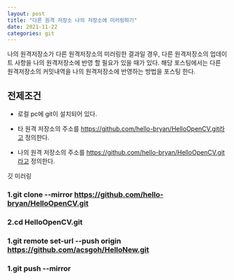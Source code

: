 ```yaml
---
layout: post
title: "다른 원격 저장소 나의 저장소에 미러링하기"
date: 2021-11-22
categories: git
---
```


나의 원격저장소가 다른 원격저장소의 미러링한 결과일 경우, 다른 원격저장소의 업데이트 사항을 나의 원격저장소에 반영 할 필요가 있을 때가 있다. 해당 포스팅에서는 다른 원격저장소의 커밋내역을 나의 원격저장소에 반영하는 방법을 포스팅 한다.

## 전제조건

* 로컬 pc에 git이 설치되어 있다.

* 타 원격 저장소의 주소를 https://github.com/hello-bryan/HelloOpenCV.git라고 정의한다.

* 나의 원격 저장소의 주소를 https://github.com/hello-bryan/HelloOpenCV.git라고 정의한다.




깃 미러링

### 1.git clone --mirror https://github.com/hello-bryan/HelloOpenCV.git

### 2.cd HelloOpenCV.git

### 1.git remote set-url --push origin https://github.com/acsgoh/HelloNew.git

### 1.git push --mirror
